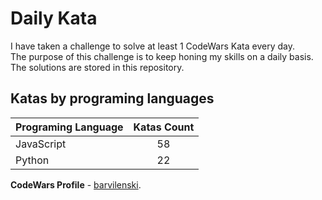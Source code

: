 # Daily Kata

I have taken a challenge to solve at least 1 CodeWars Kata every day.  
The purpose of this challenge is to keep honing my skills on a daily basis.  
The solutions are stored in this repository.

## Katas by programing languages

| Programing Language | Katas Count |
| ------------------- | :---------: |
| JavaScript          |          58 |
| Python              |          22 |


**CodeWars Profile** - [barvilenski](https://www.codewars.com/users/vbarv24).
